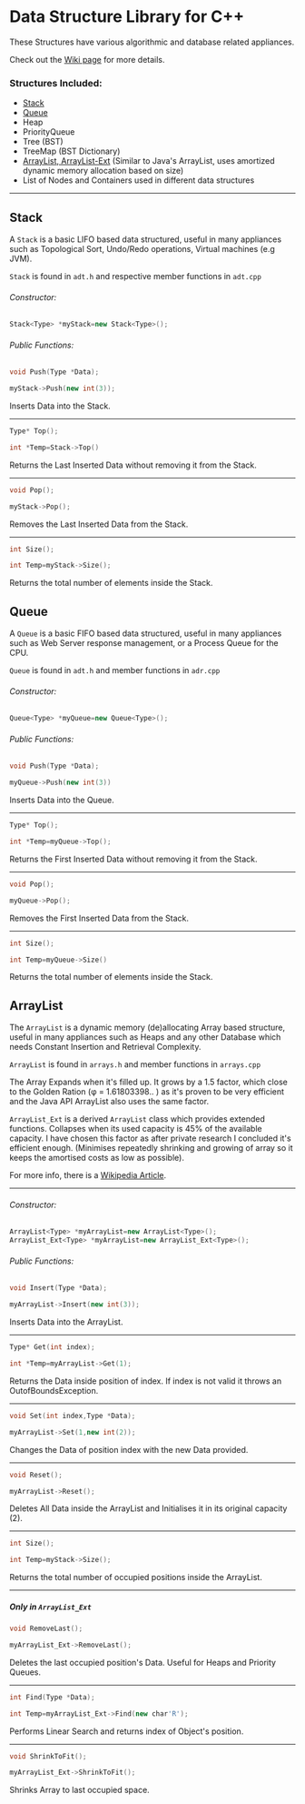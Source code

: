 # Data Structure Library for C++

These Structures have various algorithmic and database related appliances.

Check out the [Wiki page](https://github.com/rafaelkallis/Data-Structures/wiki) for more details.

### Structures Included:

* [Stack](https://github.com/rafaelkallis/Data-Structures/blob/master/README.md#stack)
* [Queue](https://github.com/rafaelkallis/Data-Structures/blob/master/README.md#queue)
* Heap
* PriorityQueue
* Tree (BST)
* TreeMap (BST Dictionary)
* [ArrayList, ArrayList-Ext](https://github.com/rafaelkallis/Data-Structures/blob/master/README.md#arraylist) (Similar to Java's ArrayList, uses amortized dynamic memory allocation based on size)
* List of Nodes and Containers used in different data structures

***
## Stack

A `Stack` is a basic LIFO based data structured, useful in many appliances such as Topological Sort, Undo/Redo operations, Virtual machines (e.g JVM).

`Stack` is found in `adt.h` and respective member functions in `adt.cpp`

###### Constructor:

```C++
Stack<Type> *myStack=new Stack<Type>();
```

###### Public Functions:

```C++
void Push(Type *Data);
```
```C++
myStack->Push(new int(3));
```
Inserts Data into the Stack.
***
```C++
Type* Top();
```
```C++
int *Temp=Stack->Top()
```
Returns the Last Inserted Data without removing it from the Stack.
***
```C++
void Pop();
```
```C++
myStack->Pop();
```
Removes the Last Inserted Data from the Stack.
***
```C++
int Size();
```
```C++
int Temp=myStack->Size();
```
Returns the total number of elements inside the Stack.

## Queue
 
A `Queue` is a basic FIFO based data structured, useful in many appliances such as Web Server response management, or a Process Queue for the CPU.

`Queue` is found in `adt.h` and member functions in `adr.cpp`

###### Constructor:

```C++
Queue<Type> *myQueue=new Queue<Type>();
```

###### Public Functions:

```C++
void Push(Type *Data);
```
```C++
myQueue->Push(new int(3))
```
Inserts Data into the Queue.
***
```C++
Type* Top();
```
```C++
int *Temp=myQueue->Top();
```
Returns the First Inserted Data without removing it from the Stack.
***
```C++
void Pop();
```
```C++
myQueue->Pop();
```
Removes the First Inserted Data from the Stack.
***
```C++
int Size();
```
```C++
int Temp=myQueue->Size()
```
Returns the total number of elements inside the Stack.

## ArrayList

The `ArrayList` is a dynamic memory (de)allocating Array based structure, useful in many appliances such as Heaps and any other Database which needs Constant Insertion and Retrieval Complexity. 

`ArrayList` is found in `arrays.h` and member functions in `arrays.cpp`

The Array Expands when it's filled up. It grows by a 1.5 factor, which close to the Golden Ration (φ = 1.61803398.. ) as it's proven to be very efficient and the Java API ArrayList also uses the same factor.

`ArrayList_Ext` is a derived `ArrayList` class which provides extended functions. Collapses when its used capacity is 45% of the available capacity. I have chosen this factor as after private research I concluded it's efficient enough. (Minimises repeatedly shrinking and growing of array so it keeps the amortised costs as low as possible).

For more info, there is a [Wikipedia Article](https://en.wikipedia.org/wiki/Dynamic_array).
***
###### Constructor:
```C++
ArrayList<Type> *myArrayList=new ArrayList<Type>();
ArrayList_Ext<Type> *myArrayList=new ArrayList_Ext<Type>();
```
###### Public Functions:
```C++
void Insert(Type *Data);
``` 
```C++
myArrayList->Insert(new int(3));
```
Inserts Data into the ArrayList.
***
```C++
Type* Get(int index);
``` 
```C++
int *Temp=myArrayList->Get(1);
```
Returns the Data inside position of index. If index is not valid it throws an OutofBoundsException.
***
```C++
void Set(int index,Type *Data);
```
```C++
myArrayList->Set(1,new int(2));
```
Changes the Data of position index with the new Data provided.
***
```C++
void Reset();
```
```C++
myArrayList->Reset();
```
Deletes All Data inside the ArrayList and Initialises it in its original capacity (2).
***
```C++
int Size();
```
```C++
int Temp=myStack->Size();
```
Returns the total number of occupied positions inside the ArrayList.
***
##### Only in `ArrayList_Ext`
```C++
void RemoveLast();
```
```C++
myArrayList_Ext->RemoveLast();
```
Deletes the last occupied position's Data. Useful for Heaps and Priority Queues.
***
```C++
int Find(Type *Data);
```
```C++
int Temp=myArrayList_Ext->Find(new char'R');
```
Performs Linear Search and returns index of Object's position.
***
```C++
void ShrinkToFit();
```
```C++
myArrayList_Ext->ShrinkToFit();
```
Shrinks Array to last occupied space.
